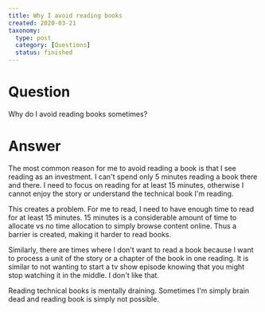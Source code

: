 ```yaml
---
title: Why I avoid reading books
created: 2020-03-21
taxonomy:
  type: post
  category: [Questions]
  status: finished
---
```


# Question
Why do I avoid reading books sometimes?

# Answer
The most common reason for me to avoid reading a book is that I see reading as an investment. I can't spend only 5 minutes reading a book there and there. I need to focus on reading for at least 15 minutes, otherwise I cannot enjoy the story or understand the technical book I'm reading.

This creates a problem. For me to read, I need to have enough time to read for at least 15 minutes. 15 minutes is a considerable amount of time to allocate vs no time allocation to simply browse content online. Thus a barrier is created, making it harder to read books.

Similarly, there are times where I don't want to read a book because I want to process a unit of the story or a chapter of the book in one reading. It is similar to not wanting to start a tv show episode knowing that you might stop watching it in the middle. I don't like that.

Reading technical books is mentally draining. Sometimes I'm simply brain dead and reading book is simply not possible.

